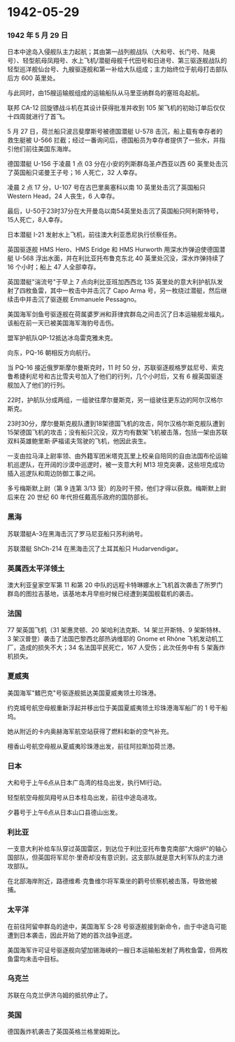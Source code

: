 # 1942-05-29

### 1942 年 5 月 29 日

日本中途岛入侵舰队主力起航；其由第一战列舰战队（大和号、长门号、陆奥号）、轻型航母凤翔号、水上飞机/潜艇母舰千代田号和日进号、第三驱逐舰战队的轻型巡洋舰仙台号、九艘驱逐舰和第一补给大队组成；主力始终位于航母打击部队后方
600 英里处。

与此同时，由15艘运输舰组成的运输船队从马里亚纳群岛的塞班岛起航。

联邦 CA-12 回旋镖战斗机在其设计获得批准并收到 105
架飞机的初始订单后仅仅十四周就进行了首飞。

5 月 27 日，荷兰船只波吕斐摩斯号被德国潜艇 U-578
击沉，船上载有幸存者的救生艇被 U-566
拦截；经过一番询问后，德国船员为幸存者提供了一些水，并指引他们前往美国东海岸。

德国潜艇 U-156 于凌晨 1 点 03 分在小安的列斯群岛圣卢西亚以西 60
英里处击沉了英国船只诺曼王子号；16 人死亡，32 人幸存。

凌晨 2 点 17 分，U-107 号在古巴里奥塞科以南 10 英里处击沉了英国船只
Western Head，24 人丧生，6 人幸存。

最后，U-50于23时37分在大开曼岛以南54英里处击沉了英国船只阿利斯特号，15人死亡，8人幸存。

日本潜艇 I-21 发射水上飞机，前往澳大利亚悉尼执行侦察任务。

英国驱逐舰 HMS Hero、HMS Eridge 和 HMS Hurworth 用深水炸弹迫使德国潜艇
U-568 浮出水面，并在利比亚托布鲁克东北 40 英里处沉没，深水炸弹持续了 16
个小时；船上 47 人全部幸存。

英国潜艇"湍流号"于早上 7 点向利比亚班加西西北 135
英里处的意大利护航队发射了四枚鱼雷，其中一枚击中并击沉了 Capo Arma
号，另一枚绕过潜艇，然后继续击中并击沉了驱逐舰 Emmanuele Pessagno。

美国海军剑鱼号驱逐舰在荷属婆罗洲和菲律宾群岛之间击沉了日本运输舰龙福丸，该船在前一天已被美国海军海豹号击伤。

盟军护航队QP-12抵达冰岛雷克雅未克。

向东，PQ-16 朝相反方向航行。

当 PQ-16 接近俄罗斯摩尔曼斯克时，11 时 50
分，苏联驱逐舰格罗兹尼号、索克鲁希捷利尼号和古比雪夫号加入了他们的行列，几个小时后，又有
6 艘英国驱逐舰加入了他们的行列。

22时，护航队分成两组，一组驶往摩尔曼斯克，另一组驶往更东边的阿尔汉格尔斯克。

23时30分，摩尔曼斯克舰队遭到18架德国飞机的攻击，阿尔汉格尔斯克舰队遭到15架德国飞机的攻击；没有船只沉没，双方均有数架飞机被击落，包括一架由苏联双料英雄鲍里斯·萨福诺夫驾驶的飞机，他因此丧生。

一支由拉马泽上尉率领、由外籍军团米塔克瓦里上校亲自陪同的自由法国布伦运输机巡逻队，在开阔的沙漠中巡逻时，被一支意大利
M13 坦克突袭，这些坦克成功插入巡逻队和周边防御工事之间。

多亏梅斯默上尉（第 9 连第 3/13
营）的及时干预，他们才得以获救。梅斯默上尉后来在 20 世纪 60
年代担任戴高乐政府的国防部长。

### 黑海

苏联潜艇A-3在黑海击沉了罗马尼亚船只苏利纳号。

苏联潜艇 ShCh-214 在黑海击沉了土耳其船只 Hudarvendigar。

### 英属西太平洋领土

澳大利亚皇家空军第 11 和第 20
中队的远程卡特琳娜水上飞机首次袭击了所罗门群岛的图拉吉基地，该基地本月早些时候已经遭到美国舰载机的袭击。

### 法国

77 架英国飞机（31 架惠灵顿、20 架哈利法克斯、14 架兰开斯特、9
架斯特林、3 架汉普登）袭击了法国巴黎西北部热讷维耶的 Gnome et Rhône
飞机发动机工厂，造成的损失不大；34 名法国平民死亡，167
人受伤；此次任务中有 5 架轰炸机损失。

### 夏威夷

美国海军"鳍巴克"号驱逐舰抵达美国夏威夷领土珍珠港。

约克城号航空母舰重新浮起并移出位于美国夏威夷领土珍珠港海军船厂的 1
号干船坞。

她从附近的卡内奥赫海军航空站获得了燃料和新的空气补充。

檀香山号航空母舰从夏威夷珍珠港出发，前往阿拉斯加荷兰港。

### 日本

大和号于上午6点从日本广岛湾的柱岛出发，执行MI行动。

轻型航空母舰凤翔号从日本柱岛出发，前往中途岛进攻。

夕暮号于上午6点从日本山口县德山出发。

### 利比亚

一支意大利补给车队穿过英国雷区，到达位于利比亚托布鲁克南部"大熔炉"的轴心国部队，但英国将军尼尔·里奇却没有意识到，这支部队就是意大利军队的主力进攻部队。

在北部海岸附近，路德维希·克鲁维尔将军乘坐的鹳号侦察机被击落，导致他被捕。

### 太平洋

在前往阿留申群岛的途中，美国海军 S-28
号驱逐舰接到新命令，由于中途岛可能遭到日本袭击，因此开始了她的首次战争巡逻。

美国海军许可证号驱逐舰向望加锡海峡的一艘日本运输船发射了两枚鱼雷，但两枚鱼雷均未击中目标。

### 乌克兰

苏联在乌克兰伊济乌姆的抵抗停止了。

### 英国

德国轰炸机袭击了英国英格兰格里姆斯比。